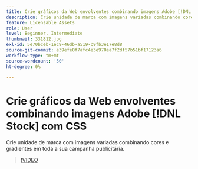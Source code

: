 ```yaml
---
title: Crie gráficos da Web envolventes combinando imagens Adobe [!DNL Stock] com CSS
description: Crie unidade de marca com imagens variadas combinando cores e gradientes em toda a sua campanha publicitária
feature: Licensable Assets
role: User
level: Beginner, Intermediate
thumbnail: 331812.jpg
exl-id: 5e70bceb-1ec9-46db-a519-c9fb3e17e8d8
source-git-commit: e39efe0f7afc4e3e970ea7f2df57b51bf17123a6
workflow-type: tm+mt
source-wordcount: '50'
ht-degree: 0%

---
```


# Crie gráficos da Web envolventes combinando imagens Adobe [!DNL Stock] com CSS

Crie unidade de marca com imagens variadas combinando cores e gradientes em toda a sua campanha publicitária.

>[!VIDEO](https://video.tv.adobe.com/v/331812?hidetitle=true)
